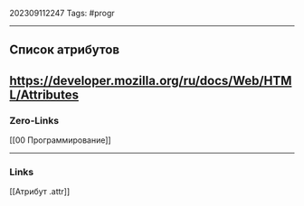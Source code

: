 202309112247
Tags: #progr 

---
## Список атрибутов
 
https://developer.mozilla.org/ru/docs/Web/HTML/Attributes
---
### Zero-Links
[[00 Программирование]]

---
### Links
[[Атрибут .attr]]